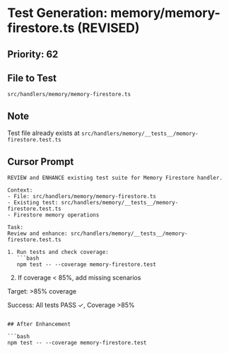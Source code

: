 # Test Generation: memory/memory-firestore.ts (REVISED)

## Priority: 62

## File to Test
`src/handlers/memory/memory-firestore.ts`

## Note
Test file already exists at `src/handlers/memory/__tests__/memory-firestore.test.ts`

## Cursor Prompt

```
REVIEW and ENHANCE existing test suite for Memory Firestore handler.

Context:
- File: src/handlers/memory/memory-firestore.ts
- Existing test: src/handlers/memory/__tests__/memory-firestore.test.ts
- Firestore memory operations

Task:
Review and enhance: src/handlers/memory/__tests__/memory-firestore.test.ts

1. Run tests and check coverage:
   ```bash
   npm test -- --coverage memory-firestore.test
   ```

2. If coverage < 85%, add missing scenarios

Target: >85% coverage

Success: All tests PASS ✓, Coverage >85%
```

## After Enhancement

```bash
npm test -- --coverage memory-firestore.test
```
